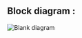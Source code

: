 
## Block diagram :


![Blank diagram](https://user-images.githubusercontent.com/75168665/155831350-a56a0b12-b102-48c4-a8e1-63f43319fff2.jpeg)

